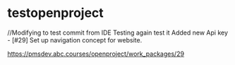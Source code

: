 # testopenproject
//Modifying to test commit from IDE
Testing again
test it
Added new Api key - 
[#29] Set up navigation concept for website.

https://pmsdev.abc.courses/openproject/work_packages/29
